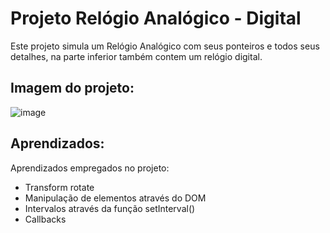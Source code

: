 
# Projeto Relógio Analógico - Digital

Este projeto simula um Relógio Analógico com seus ponteiros e todos seus detalhes, 
na parte inferior também contem um relógio digital.

## Imagem do projeto:

![image](https://user-images.githubusercontent.com/84939122/207159381-855ede69-ea99-4e97-b9d7-8dbe94db188e.png)

## Aprendizados:

Aprendizados empregados no projeto: 

* Transform rotate 
* Manipulação de elementos através do DOM
* Intervalos através da função setInterval()
* Callbacks

